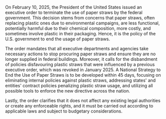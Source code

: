 On February 10, 2025, the President of the United States issued an executive order to terminate the use of paper straws by the federal government. This decision stems from concerns that paper straws, often replacing plastic ones due to environmental campaigns, are less functional, potentially harmful due to their chemical composition, more costly, and sometimes involve plastic in their packaging. Hence, it is the policy of the U.S. government to end the usage of paper straws.

The order mandates that all executive departments and agencies take necessary actions to stop procuring paper straws and ensure they are no longer supplied in federal buildings. Moreover, it calls for the disbandment of policies disfavouring plastic straws that were influenced by a previous executive order, which was revoked in January 2025. A National Strategy to End the Use of Paper Straws is to be developed within 45 days, focusing on eliminating internal policies against plastic straws, addressing states' and entities' contract policies penalizing plastic straw usage, and utilizing all possible tools to enforce the new directive across the nation.

Lastly, the order clarifies that it does not affect any existing legal authorities or create any enforceable rights, and it must be carried out according to applicable laws and subject to budgetary considerations.